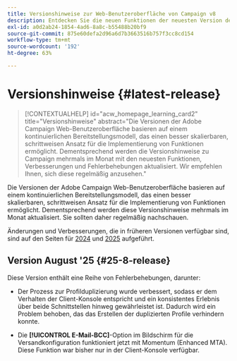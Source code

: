 ```yaml
---
title: Versionshinweise zur Web-Benutzeroberfläche von Campaign v8
description: Entdecken Sie die neuen Funktionen der neuesten Version der Campaign Web-Benutzeroberfläche
exl-id: a0d2ab24-1854-4ad6-8a8c-b55488b20bf9
source-git-commit: 875e60defa2d96a6d7b3663516b757f3cc8cd154
workflow-type: tm+mt
source-wordcount: '192'
ht-degree: 63%

---
```


# Versionshinweise {#latest-release}

>[!CONTEXTUALHELP]
>id="acw_homepage_learning_card2"
>title="Versionshinweise"
>abstract="Die Versionen der Adobe Campaign Web-Benutzeroberfläche basieren auf einem kontinuierlichen Bereitstellungsmodell, das einen besser skalierbaren, schrittweisen Ansatz für die Implementierung von Funktionen ermöglicht. Dementsprechend werden die Versionshinweise zu Campaign mehrmals im Monat mit den neuesten Funktionen, Verbesserungen und Fehlerbehebungen aktualisiert. Wir empfehlen Ihnen, sich diese regelmäßig anzusehen."

Die Versionen der Adobe Campaign Web-Benutzeroberfläche basieren auf einem kontinuierlichen Bereitstellungsmodell, das einen besser skalierbaren, schrittweisen Ansatz für die Implementierung von Funktionen ermöglicht. Dementsprechend werden diese Versionshinweise mehrmals im Monat aktualisiert. Sie sollten daher regelmäßig nachschauen.

Änderungen und Verbesserungen, die in früheren Versionen verfügbar sind, sind auf den Seiten für [2024](release-notes-24.md) und [2025](release-notes-25.md) aufgeführt.

## Version August &#39;25 {#25-8-release}

Diese Version enthält eine Reihe von Fehlerbehebungen, darunter:

* Der Prozess zur Profilduplizierung wurde verbessert, sodass er dem Verhalten der Client-Konsole entspricht und ein konsistentes Erlebnis über beide Schnittstellen hinweg gewährleistet ist. Dadurch wird ein Problem behoben, das das Erstellen der duplizierten Profile verhindern konnte.

* Die **[!UICONTROL E-Mail-BCC]**-Option im Bildschirm für die Versandkonfiguration funktioniert jetzt mit Momentum (Enhanced MTA). Diese Funktion war bisher nur in der Client-Konsole verfügbar.